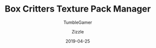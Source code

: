 ---
title: Box Critters Texture Pack Manager
author:
  - TumbleGamer
  - Zizzle
description: This extention lets you easily switch between different themes, add
  new themes and create new themes.
date: 2019-04-25
recommend: true
unfinished: true
buttons:
  - browser: chrome
    img: /uploads/browser/chrome.png
    href: https://chrome.google.com/webstore/detail/box-critters-texture-pack/okfakaikglajegjgjnaamcigadmfccmg
  - browser: firefox
    img: /uploads/browser/firefox.png
    href: https://addons.mozilla.org/en-GB/firefox/addon/bc-texture-pack-manager/
  - browser: opera
    img: /uploads/browser/opera.png
    href: https://addons.opera.com/en-gb/extensions/details/box-critters-texture-pack-manager/
  - type: 1
    name: Source
    href: https://github.com/boxcritters/bc-texture-pack-manager
  - type: 1
    name: "Test Beta"
    href: https://github.com/boxcrittersmods/bc-texture-pack-manager/raw/develop/bc-tpm.user.js
redirect_from:
  - /projects/texturepackselector/
  - /projects/texturepackmanager/
  - /projects/texture-pack-manager/
  - /tools/texturepackselector/
  - /tools/texturepackmanager/
  - /tools/texture-pack-manager/
customData:
  bcmacro-api: required
  popper: required
  cardboard: required
---